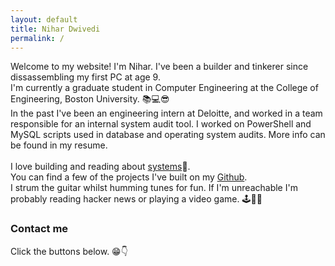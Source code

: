 ```yaml
---
layout: default
title: Nihar Dwivedi
permalink: /
---
```


Welcome to my website! I'm Nihar. I've been a builder and tinkerer since dissassembling my first PC at age 9.  <br/>
I'm currently a graduate student in Computer Engineering at the College of Engineering, Boston University. 📚💻😎  <br/>
In the past I've been an engineering intern at Deloitte, and worked in a team responsible for an internal system audit tool. I worked on PowerShell and MySQL scripts used in database and operating system audits. More info can be found in my resume.<br/>  
I love building and reading about [systems](https://xkcd.com/974/)🤣.  <br/>
You can find a few of the projects I've built on my [Github](https://github.com/nihardwivedi).  <br/>
I strum the guitar whilst humming tunes for fun. If I'm unreachable I'm probably reading hacker news or playing a video game. 🕹🎸🎶  <br/>

### Contact me
Click the buttons below. 😁👇 <br/>

